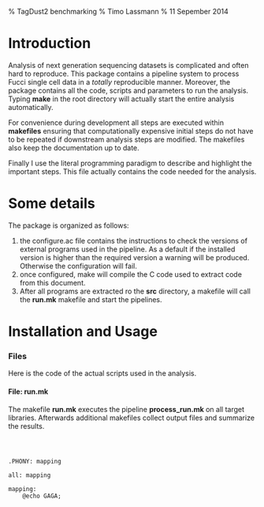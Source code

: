 % TagDust2 benchmarking
% Timo Lassmann
% 11 Sepember 2014


# Introduction

Analysis of next generation sequencing datasets is complicated and often hard to reproduce. This package contains  a pipeline system to process Fucci single cell data in a _totally_ reproducible manner. Moreover, the package contains all the code, scripts and parameters to run the analysis. Typing __make__ in the root directory will actually start the entire analysis automatically.

For convenience during development all steps are executed within __makefiles__ ensuring that computationally expensive initial steps do not have to be repeated if downstream analysis steps are modified. The makefiles also keep the documentation up to date.

Finally I use the literal programming paradigm to describe and highlight the important steps. This file actually contains the code needed for the analysis. 

# Some details

The package is organized as follows:

1. the configure.ac file contains the instructions to check the versions of external programs used in the pipeline. As a default if the installed version is higher than the required version a warning will be produced. Otherwise the configuration will fail. 
2. once configured, make will compile the C code used to extract code from this document.
3. After all programs are extracted ro the __src__ directory, a makefile will call the __run.mk__ makefile and start the pipelines. 

# Installation and Usage

### Files
Here is the code of the  actual scripts used in the analysis.


#### File: run.mk

The makefile __run.mk__ executes the pipeline __process_run.mk__ on all target libraries. Afterwards additional makefiles collect output files and summarize the results.

~~~~{.Makefile}



.PHONY: mapping 

all: mapping

mapping:
	@echo GAGA;

~~~~



